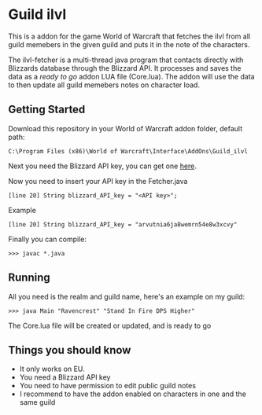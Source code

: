 # Guild ilvl
This is a addon for the game World of Warcraft that fetches the ilvl from all guild memebers in the given guild and puts it in the note of the characters.

The ilvl-fetcher is a multi-thread java program that contacts directly with Blizzards database through the Blizzard API. It processes and saves the data as a *ready to go* addon LUA file (Core.lua). The addon will use the data to then update all guild memebers notes on character load.



## Getting Started
Download this repository in your World of Warcraft addon folder, default path:
```
C:\Program Files (x86)\World of Warcraft\Interface\AddOns\Guild_ilvl
```
Next you need the Blizzard API key, you can get one [here](https://dev.battle.net/member/register).

Now you need to insert your API key in the Fetcher.java
```
[line 20] String blizzard_API_key = "<API key>";
```
Example
```
[line 20] String blizzard_API_key = "arvutnia6ja8wemrn54e8w3xcvy"
```

Finally you can compile:
```
>>> javac *.java
```

## Running
All you need is the realm and guild name, here's an example on my guild:
```
>>> java Main "Ravencrest" "Stand In Fire DPS Higher"
```
The Core.lua file will be created or updated, and is ready to go

## Things you should know
* It only works on EU.
* You need a Blizzard API key
* You need to have permission to edit public guild notes
* I recommend to have the addon enabled on characters in one and the same guild
